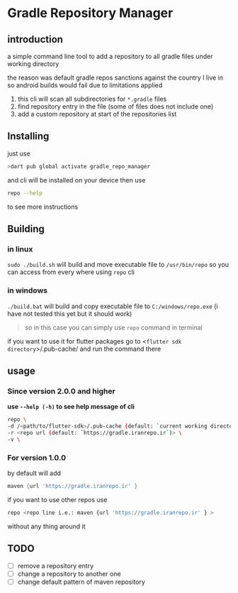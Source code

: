 # Gradle Repository Manager

## introduction

a simple command line tool to add a repository to all gradle files under working directory

the reason was default gradle repos sanctions against the country I live in so android
builds would fail due to limitations applied

1. this cli will scan all subdirectories for `*.gradle` files
2. find repository entry in the file (some of files does not include one)
3. add a custom repository at start of the repositories list

## Installing

just use

```bash
>dart pub global activate gradle_repo_manager
```

and cli will be installed on your device
then use

```bash
repo --help
```

to see more instructions

## Building

### in linux

`sudo ./build.sh` will build and
move executable file to `/usr/bin/repo`
so you can access from every where using `repo` cli

### in windows

`./build.bat` will build and
copy executable file to `C:/windows/repo.exe`
(i have not tested this yet but it should work)

>so in this case you can simply use `repo` command in terminal

if you want to use it for flutter packages go to
<`flutter sdk directory`>/.pub-cache/
and run the command there

## usage

### Since version 2.0.0 and higher

**use `--help (-h)` to see help message of cli**

```bash
repo \
-d /<path/to/flutter-sdk>/.pub-cache (default: `current working directory`) \
-r <repo url (default: `https://gradle.iranrepo.ir`)> \
-v \
```

### For version 1.0.0

by default will add

```gradle
maven {url 'https://gradle.iranrepo.ir' }
```

if you want to use other repos use

```bash
repo <repo line i.e.: maven {url 'https://gradle.iranrepo.ir' } >
```

without any thing around it

## TODO

- [ ] remove a repository entry
- [ ] change a repository to another one
- [ ] change default pattern of maven repository
